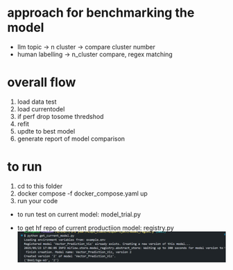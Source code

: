 # approach for benchmarking the model
- llm topic -> n cluster -> compare cluster number
- human labelling -> n_cluster compare, regex matching

# overall flow
1. load data test
2. load currentodel
3. if perf drop tosome thredshod
4. refit
5. updte to best model
6. generate report of model comparison

# to run
1. cd to this folder 
2. docker compose -f docker_compose.yaml up
3. run your code
  - to run test on current model: model_trial.py
  
  - to get hf repo of current productiion model: registry.py
  ![alt text](image.png)